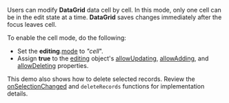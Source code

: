 Users can modify **DataGrid** data cell by cell. In this mode, only one cell can be in the edit state at a time. **DataGrid** saves changes immediately after the focus leaves cell.

To enable the cell mode, do the following:
- Set the **editing**.[mode](/Documentation/ApiReference/UI_Widgets/dxDataGrid/Configuration/editing/#mode) to *"cell*".
- Assign **true** to the [editing](/Documentation/ApiReference/UI_Widgets/dxDataGrid/Configuration/editing/) object's [allowUpdating](/Documentation/ApiReference/UI_Widgets/dxDataGrid/Configuration/editing/#allowUpdating), [allowAdding](/Documentation/ApiReference/UI_Widgets/dxDataGrid/Configuration/editing/#allowAdding), and [allowDeleting](/Documentation/ApiReference/UI_Widgets/dxDataGrid/Configuration/editing/#allowDeleting) properties.

This demo also shows how to delete selected records. Review the [onSelectionChanged](/Documentation/ApiReference/UI_Widgets/dxDataGrid/Configuration/#onSelectionChanged) and `deleteRecords` functions for implementation details.